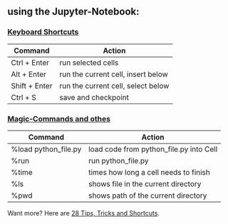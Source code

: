 ## using the Jupyter-Notebook:

### [Keyboard Shortcuts](https://jupyter-notebook.readthedocs.io/en/stable/examples/Notebook/Custom%20Keyboard%20Shortcuts.html)

| Command | Action |
| --- | --- |
|Ctrl + Enter | run selected cells |
|Alt + Enter | run the current cell, insert below |
|Shift + Enter | run the current cell, select below |
|Ctrl + S | save and checkpoint |

### [Magic-Commands and othes](https://ipython.readthedocs.io/en/stable/interactive/magics.html)

| Command | Action |
| --- | --- |
| %load python_file.py| load code from python_file.py into Cell |
| %run | run python_file.py |
| %time | times how long a cell needs to finish |
| %ls | shows file in the current directory |
| %pwd | shows path of the current directory |

Want more? Here are [28 Tips, Tricks and Shortcuts](https://www.dataquest.io/blog/jupyter-notebook-tips-tricks-shortcuts/).